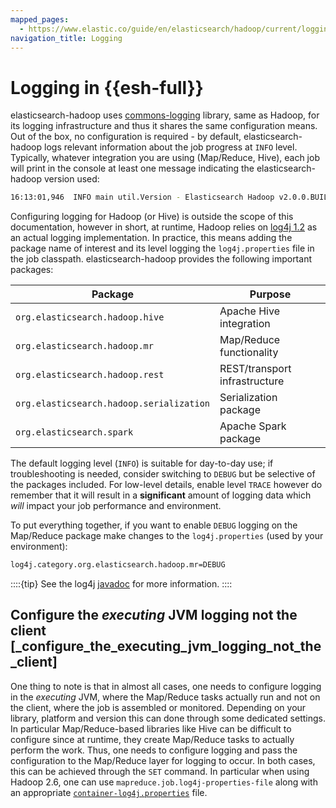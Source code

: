 ```yaml
---
mapped_pages:
  - https://www.elastic.co/guide/en/elasticsearch/hadoop/current/logging.html
navigation_title: Logging
---
```

# Logging in {{esh-full}}

elasticsearch-hadoop uses [commons-logging](http://commons.apache.org/proper/commons-logging/) library, same as Hadoop, for its logging infrastructure and thus it shares the same configuration means. Out of the box, no configuration is required - by default, elasticsearch-hadoop logs relevant information about the job progress at `INFO` level. Typically, whatever integration you are using (Map/Reduce, Hive), each job will print in the console at least one message indicating the elasticsearch-hadoop version used:

```bash
16:13:01,946  INFO main util.Version - Elasticsearch Hadoop v2.0.0.BUILD-SNAPSHOT [f2c5c3e280]
```

Configuring logging for Hadoop (or Hive) is outside the scope of this documentation, however in short, at runtime, Hadoop relies on [log4j 1.2](http://logging.apache.org/log4j/1.2/) as an actual logging implementation. In practice, this means adding the package name of interest and its level logging the `log4j.properties` file in the job classpath. elasticsearch-hadoop provides the following important packages:

| Package | Purpose |
| --- | --- |
| `org.elasticsearch.hadoop.hive` | Apache Hive integration |
| `org.elasticsearch.hadoop.mr` | Map/Reduce functionality |
| `org.elasticsearch.hadoop.rest` | REST/transport infrastructure |
| `org.elasticsearch.hadoop.serialization` | Serialization package |
| `org.elasticsearch.spark` | Apache Spark package |

The default logging level (`INFO`) is suitable for day-to-day use; if troubleshooting is needed, consider switching to `DEBUG` but be selective of the packages included. For low-level details, enable level `TRACE` however do remember that it will result in a **significant** amount of logging data which *will* impact your job performance and environment.

To put everything together, if you want to enable `DEBUG` logging on the Map/Reduce package make changes to the `log4j.properties` (used by your environment):

```bash
log4j.category.org.elasticsearch.hadoop.mr=DEBUG
```

::::{tip}
See the log4j [javadoc](https://logging.apache.org/log4j/1.2/apidocs/org/apache/log4j/PropertyConfigurator.md#doConfigure%28java.lang.String,%20org.apache.log4j.spi.LoggerRepository%29) for more information.
::::


## Configure the *executing* JVM logging not the client [_configure_the_executing_jvm_logging_not_the_client]

One thing to note is that in almost all cases, one needs to configure logging in the *executing* JVM, where the Map/Reduce tasks actually run and not on the client, where the job is assembled or monitored. Depending on your library, platform and version this can done through some dedicated settings. In particular Map/Reduce-based libraries like Hive can be difficult to configure since at runtime, they create Map/Reduce tasks to actually perform the work. Thus, one needs to configure logging and pass the configuration to the Map/Reduce layer for logging to occur. In both cases, this can be achieved through the `SET` command. In particular when using Hadoop 2.6, one can use `mapreduce.job.log4j-properties-file` along with an appropriate [`container-log4j.properties`](https://github.com/apache/hadoop/blob/release-2.6.0/hadoop-yarn-project/hadoop-yarn/hadoop-yarn-server/hadoop-yarn-server-nodemanager/src/main/resources/container-log4j.properties) file.



